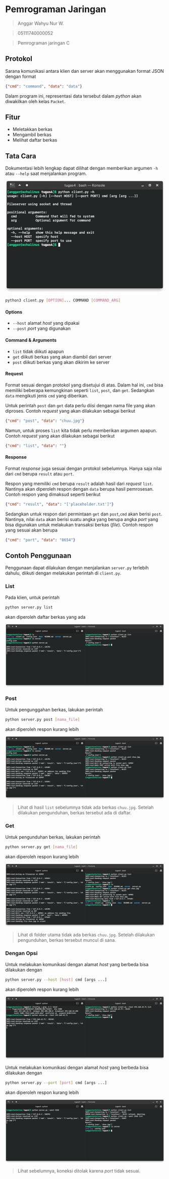 # Pemrograman Jaringan

> Anggar Wahyu Nur W.

> 05111740000052

> Pemrograman jaringan C

## Protokol

Sarana komunikasi antara klien dan server akan menggunakan format JSON dengan format

```json
{"cmd": "command", "data": "data"}
```

Dalam program ini, representasi data tersebut dalam _python_ akan diwakilkan oleh kelas `Packet`.

## Fitur

+ Meletakkan berkas
+ Mengambil berkas
+ Melihat daftar berkas

## Tata Cara

Dokumentasi lebih lengkap dapat dilihat dengan memberikan argumen `-h` atau `--help` saat menjalankan program.

![Dokumentasi Program](./img/ss_help.png)

```sh
python3 client.py [OPTION]... COMMAND [COMMAND_ARG] 
```

#### Options

+ `--host` alamat *host* yang dipakai
+ `--post` *port* yang digunakan

#### Command & Arguments

+ `list` tidak diikuti apapun
+ `get` diikuti berkas yang akan diambil dari server
+ `post` diikuti berkas yang akan dikirim ke server

#### Request

Format sesuai dengan protokol yang disetujui di atas. Dalam hal ini, `cmd` bisa memiliki beberapa kemungkinan seperti `list`, `post`, dan `get`. Sedangkan `data` mengikuti jenis `cmd` yang diberikan. 

Untuk perintah `post` dan `get` data perlu diisi dengan nama file yang akan diproses. Contoh _request_ yang akan dilakukan sebagai berikut

```json
{"cmd": "post", "data": "chuu.jpg"}
```

Namun, untuk proses `list` kita tidak perlu memberikan argumen apapun. Contoh _request_ yang akan dilakukan sebagai berikut

```json
{"cmd": "list", "data": ""}
```

#### Response

Format _response_ juga sesuai dengan protokol sebelumnya. Hanya saja nilai dari `cmd` berupa `result` atau `port`. 

Respon yang memiliki `cmd` berupa `result` adalah hasil dari _request_ `list`. Nantinya akan diperoleh respon dengan `data` berupa hasil pemrosesan. Contoh respon yang dimaksud seperti berikut

```json
{"cmd": "result", "data": "['placeholder.txt']"}
```

Sedangkan untuk respon dari permintaan `get` dan `post`,`cmd` akan berisi `post`.  Nantinya, nilai `data` akan berisi suatu angka yang berupa angka _port_ yang bisa digunakan untuk melakukan transaksi berkas (_file_). Contoh respon yang sesuai akan berupa

```json
{"cmd": "port", "data": "8654"}
```

## Contoh Penggunaan

Penggunaan dapat dilakukan dengan menjalankan `server.py` terlebih dahulu, diikuti dengan melakukan perintah di `client.py`.


### List

Pada klien, untuk perintah

```sh
python server.py list
```

akan diperoleh daftar berkas yang ada

![Daftar berkas](./img/ss_list.png)

### Post

Untuk pengunggahan berkas, lakukan perintah

```sh
python server.py post [nama_file]
```

akan diperoleh respon kurang lebih

![Unggah berkas](./img/ss_list_post.png)

> Lihat di hasil `list` sebelumnya tidak ada berkas `chuu.jpg`. Setelah dilakukan pengunduhan, berkas tersebut ada di daftar.

### Get

Untuk pengunduhan berkas, lakukan perintah

```sh
python server.py get [nama_file]
```

akan diperoleh respon kurang lebih

![unduh berkas](./img/ss_list_get.png)

> Lihat di folder utama tidak ada berkas `chuu.jpg`. Setelah dilakukan pengunduhan, berkas tersebut muncul di sana.

### Dengan Opsi

Untuk melakukan komunikasi dengan alamat _host_ yang berbeda bisa dilakukan dengan

```sh
python server.py --host [host] cmd [args ...]
```

akan diperoleh respon kurang lebih

![unduh berkas](./img/ss_list_opt_host.png)

Untuk melakukan komunikasi dengan alamat _host_ yang berbeda bisa dilakukan dengan

```sh
python server.py --port [port] cmd [args ...]
```

akan diperoleh respon kurang lebih

![unduh berkas](./img/ss_list_opt_port.png)

> Lihat sebelumnya, koneksi ditolak karena *port* tidak sesuai. 